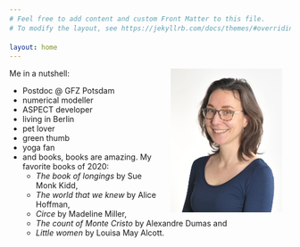 ```yaml
---
# Feel free to add content and custom Front Matter to this file.
# To modify the layout, see https://jekyllrb.com/docs/themes/#overriding-theme-defaults

layout: home
---
```


<img style="padding: 0 15px; float: right;" src="./myblog/assets/images/Profile_picture_small.jpg" alt="Anne Glerum"
	title="Me :)" width="200" height="258" />
Me in a nutshell:
* Postdoc @ GFZ Potsdam
* numerical modeller
* ASPECT developer
* living in Berlin
* pet lover
* green thumb
* yoga fan
* and books, books are amazing. My favorite books of 2020: 
  * _The book of longings_ by Sue Monk Kidd, 
  * _The world that we knew_ by Alice Hoffman,
  * _Circe_ by Madeline Miller, 
  * _The count of Monte Cristo_ by Alexandre Dumas and 
  * _Little women_ by Louisa May Alcott. 

